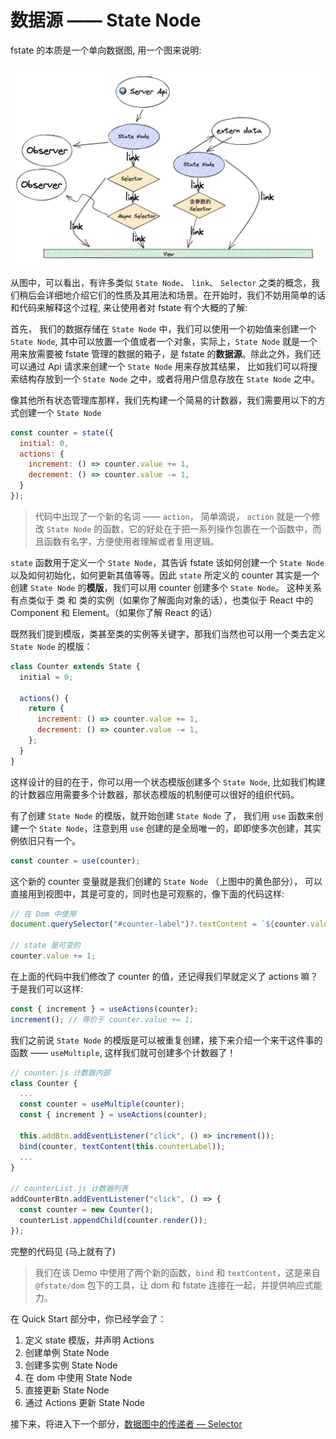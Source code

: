 # 数据源 —— State Node

fstate 的本质是一个单向数据图, 用一个图来说明:

![数据图](../images/DataGraph.png)

从图中，可以看出，有许多类似 `State Node`、 `link`、 `Selector` 之类的概念，我们稍后会详细地介绍它们的性质及其用法和场景。在开始时，我们不妨用简单的话和代码来解释这个过程, 来让使用者对 fstate 有个大概的了解:

首先， 我们的数据存储在 `State Node` 中，我们可以使用一个初始值来创建一个 `State Node`, 其中可以放置一个值或者一个对象，实际上，`State Node` 就是一个用来放需要被 fstate 管理的数据的箱子，是 fstate 的**数据源**。除此之外，我们还可以通过 Api 请求来创建一个 `State Node` 用来存放其结果， 比如我们可以将搜索结构存放到一个 `State Node` 之中，或者将用户信息存放在 `State Node` 之中。

像其他所有状态管理库那样，我们先构建一个简易的计数器，我们需要用以下的方式创建一个 `State Node`

```javascript
const counter = state({
  initial: 0,
  actions: {
    increment: () => counter.value += 1,
    decrement: () => counter.value -= 1,
  }
});
```

> 代码中出现了一个新的名词 —— `action`， 简单滴说， `action` 就是一个修改 `State Node` 的函数，它的好处在于把一系列操作包裹在一个函数中，而且函数有名字，方便使用者理解或者复用逻辑。

`state` 函数用于定义一个 `State Node`，其告诉 fstate 该如何创建一个 `State Node` 以及如何初始化，如何更新其值等等。因此 `state` 所定义的 counter 其实是一个创建 `State Node` 的**模版**，我们可以用 counter 创建多个 `State Node`。 这种关系有点类似于 类 和 类的实例（如果你了解面向对象的话），也类似于 React 中的 Component 和 Element。（如果你了解 React 的话）

既然我们提到模版，类甚至类的实例等关键字，那我们当然也可以用一个类去定义 `State Node` 的模版：

```javascript
class Counter extends State {
  initial = 0;

  actions() {
    return {
      increment: () => counter.value += 1,
      decrement: () => counter.value -= 1,
    };
  }
}
```

这样设计的目的在于，你可以用一个状态模版创建多个 `State Node`, 比如我们构建的计数器应用需要多个计数器，那状态模版的机制便可以很好的组织代码。

有了创建 `State Node` 的模版，就开始创建 `State Node` 了， 我们用 `use` 函数来创建一个 `State Node`，注意到用 `use` 创建的是全局唯一的，即即使多次创建，其实例依旧只有一个。

```javascript
const counter = use(counter);
```

这个新的 counter 变量就是我们创建的 `State Node` （上图中的黄色部分）， 可以直接用到视图中，其是可变的，同时也是可观察的，像下面的代码这样:

```javascript
// 在 Dom 中使用
document.querySelector("#counter-label")?.textContent = `${counter.value}`;

// state 是可变的
counter.value += 1;
```

在上面的代码中我们修改了 counter 的值，还记得我们早就定义了 actions 嘛？于是我们可以这样:

```javascript
const { increment } = useActions(counter);
increment(); // 等价于 counter.value += 1;
```

我们之前说 `State Node` 的模版是可以被重复创建，接下来介绍一个来干这件事的函数 —— `useMultiple`, 这样我们就可创建多个计数器了！

```javascript
// counter.js 计数器内部
class Counter {
  ...
  const counter = useMultiple(counter);
  const { increment } = useActions(counter);
  
  this.addBtn.addEventListener("click", () => increment());
  bind(counter, textContent(this.counterLabel));
  ...
}

// counterList.js 计数器列表
addCounterBtn.addEventListener("click", () => {
  const counter = new Counter();
  counterList.appendChild(counter.render());
});
```

完整的代码见 (马上就有了)

> 我们在该 Demo 中使用了两个新的函数，`bind` 和 `textContent`，这是来自 `@fstate/dom` 包下的工具，让 dom 和 fstate 连接在一起，并提供响应式能力。

在 Quick Start 部分中，你已经学会了：

1. 定义 state 模版，并声明 Actions
2. 创建单例 State Node
3. 创建多实例 State Node
4. 在 dom 中使用 State Node
5. 直接更新 State Node
6. 通过 Actions 更新 State Node

接下来，将进入下一个部分，[数据图中的传递者 — Selector](./selector.md)
